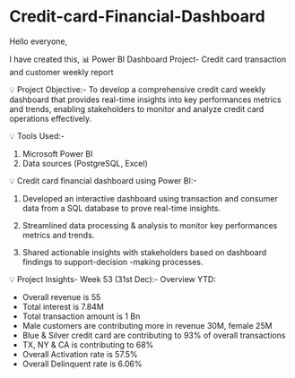 # Credit-card-Financial-Dashboard
Hello everyone, 

I have created this,
📊 Power BI Dashboard Project- Credit card transaction and customer weekly report

💡 Project Objective:-
To develop a comprehensive credit card weekly dashboard that provides real-time insights into key performances metrics and trends, enabling stakeholders to monitor and analyze credit card operations effectively.

💡 Tools Used:-
1. Microsoft Power BI
2. Data sources (PostgreSQL, Excel)

💡 Credit card financial dashboard using Power BI:-
1. Developed an interactive dashboard using transaction and consumer data from a SQL database to prove real-time insights.

2. Streamlined data processing & analysis to monitor key performances metrics and trends.

3. Shared actionable insights with stakeholders based on dashboard findings to support-decision -making processes.

💡 Project Insights- Week 53 (31st Dec):-
Overview YTD:
* Overall revenue is 55
* Total interest is 7.84M
* Total transaction amount is 1 Bn
* Male customers are contributing more in revenue 30M, female 25M
* Blue & Silver credit card are contributing to 93% of overall
transactions
* TX, NY & CA is contributing to 68%
* Overall Activation rate is 57.5%
* Overall Delinquent rate is 6.06%
